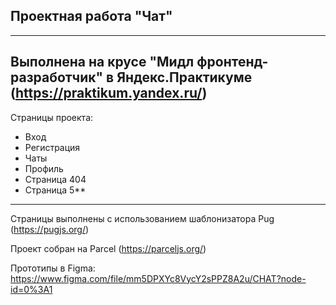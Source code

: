 ## Проектная работа "Чат" 
------

Выполнена на крусе "Мидл фронтенд-разработчик" в Яндекс.Практикуме (https://praktikum.yandex.ru/)
------

Страницы проекта:
* Вход
* Регистрация
* Чаты
* Профиль
* Страница 404
* Страница 5**
------

Страницы выполнены с использованием шаблонизатора Pug (https://pugjs.org/)

Проект собран на Parcel (https://parceljs.org/)

Прототипы в Figma: https://www.figma.com/file/mm5DPXYc8VycY2sPPZ8A2u/CHAT?node-id=0%3A1